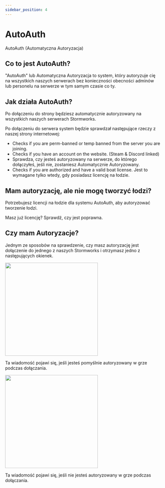 ```yaml
---
sidebar_position: 4
---
```


# AutoAuth
AutoAuth (Automatyczna Autoryzacja)

## Co to jest AutoAuth?

"AutoAuth" lub Automatyczna Autoryzacja to system, który autoryzuje cię na wszystkich naszych serwerach bez konieczności obecności adminów lub personelu na serwerze w tym samym czasie co ty.


## Jak działa AutoAuth?

Po dołączeniu do strony będziesz automatycznie autoryzowany na wszystkich naszych serwerach Stormworks.

Po dołączeniu do serwera system będzie sprawdzał następujące rzeczy z naszej strony internetowej:

- Checks if you are perm-banned or temp banned from the server you are joining.
- Checks if you have an account on the website. (Steam & Discord linked)
- Sprawdza, czy jesteś autoryzowany na serwerze, do którego dołączyłeś, jeśli nie, zostaniesz Automatycznie Autoryzowany.
- Checks if you are authorized and have a valid boat license. Jest to wymagane tylko wtedy, gdy posiadasz licencję na łodzie.

## Mam autoryzację, ale nie mogę tworzyć łodzi?

Potrzebujesz licencji na łodzie dla systemu AutoAuth, aby autoryzować tworzenie łodzi.

Masz już licencję? Sprawdź, czy jest poprawna.

## Czy mam Autoryzacje?

Jednym ze sposobów na sprawdzenie, czy masz autoryzację jest dołączenie do jednego z naszych Stormworks i otrzymasz jedno z następujących okienek.

<!-- css for flex -->
  <div class="flex-vcenter">
    <div class="img-mg">
      <img src="/img/autoauth/tsauth1.png" width="300px"/>
    </div>
<p>

Ta wiadomość pojawi się, jeśli jesteś pomyślnie autoryzowany w grze podczas dołączania.

</p>
  </div>

<!-- css for flex -->
  <div class="flex-vcenter">
    <div class="img-mg">
      <img src="/img/autoauth/tsnoauth1.png" width="300px"/>
    </div>
<p>

Ta wiadomość pojawi się, jeśli nie jesteś autoryzowany w grze podczas dołączania.

</p>
  </div>
